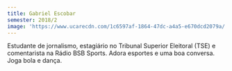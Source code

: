 ```yaml
---
title: Gabriel Escobar
semester: 2018/2
image: 'https://www.ucarecdn.com/1c6597af-1864-47dc-a4a5-e670dcd2079a/'
---
```

Estudante de jornalismo, estagiário no Tribunal Superior Eleitoral (TSE) e comentarista na Rádio BSB Sports. Adora esportes e uma boa conversa. Joga bola e dança.
